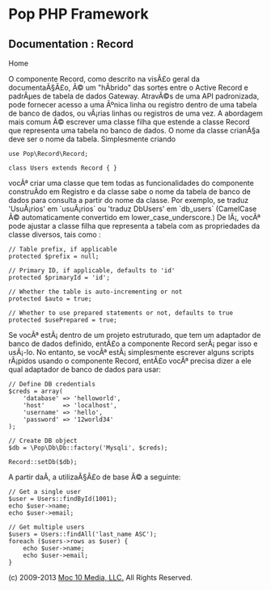 Pop PHP Framework
=================

Documentation : Record
----------------------

Home

O componente Record, como descrito na visÃ£o geral da documentaÃ§Ã£o, Ã©
um "hÃ­brido" das sortes entre o Active Record e padrÃµes de tabela de
dados Gateway. AtravÃ©s de uma API padronizada, pode fornecer acesso a
uma Ãºnica linha ou registro dentro de uma tabela de banco de dados, ou
vÃ¡rias linhas ou registros de uma vez. A abordagem mais comum Ã©
escrever uma classe filha que estende a classe Record que representa uma
tabela no banco de dados. O nome da classe crianÃ§a deve ser o nome da
tabela. Simplesmente criando

    use Pop\Record\Record;

    class Users extends Record { }

vocÃª criar uma classe que tem todas as funcionalidades do componente
construÃ­do em Registro e da classe sabe o nome da tabela de banco de
dados para consulta a partir do nome da classe. Por exemplo, se traduz
'UsuÃ¡rios' em \`usuÃ¡rios\` ou 'traduz DbUsers' em \`db\_users\`
(CamelCase Ã© automaticamente convertido em lower\_case\_underscore.) De
lÃ¡, vocÃª pode ajustar a classe filha que representa a tabela com as
propriedades da classe diversos, tais como :

    // Table prefix, if applicable
    protected $prefix = null;

    // Primary ID, if applicable, defaults to 'id'
    protected $primaryId = 'id';

    // Whether the table is auto-incrementing or not
    protected $auto = true;

    // Whether to use prepared statements or not, defaults to true
    protected $usePrepared = true;

Se vocÃª estÃ¡ dentro de um projeto estruturado, que tem um adaptador de
banco de dados definido, entÃ£o a componente Record serÃ¡ pegar isso e
usÃ¡-lo. No entanto, se vocÃª estÃ¡ simplesmente escrever alguns scripts
rÃ¡pidos usando o componente Record, entÃ£o vocÃª precisa dizer a ele
qual adaptador de banco de dados para usar:

    // Define DB credentials
    $creds = array(
        'database' => 'helloworld',
        'host'     => 'localhost',
        'username' => 'hello',
        'password' => '12world34'
    );

    // Create DB object
    $db = \Pop\Db\Db::factory('Mysqli', $creds);

    Record::setDb($db);

A partir daÃ­, a utilizaÃ§Ã£o de base Ã© a seguinte:

    // Get a single user
    $user = Users::findById(1001);
    echo $user->name;
    echo $user->email;

    // Get multiple users
    $users = Users::findAll('last_name ASC');
    foreach ($users->rows as $user) {
        echo $user->name;
        echo $user->email;
    }

\(c) 2009-2013 [Moc 10 Media, LLC.](http://www.moc10media.com) All
Rights Reserved.
